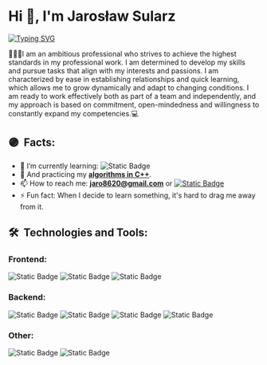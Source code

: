 # Hi 👋, I'm Jarosław Sularz
[![Typing SVG](https://readme-typing-svg.demolab.com?font=Fira+Code&weight=500&size=25&pause=1000&color=0A05F7&vCenter=true&width=435&height=25&lines=Backend+Developer)](https://git.io/typing-svg)

<p>👨🏻‍💻I am an ambitious professional who strives to achieve the highest standards in my professional work. I am determined to develop my skills and pursue tasks that align with my interests and passions. I am characterized by ease in establishing relationships and quick learning, which allows me to grow dynamically and adapt to changing conditions. I am ready to work effectively both as part of a team and independently, and my approach is based on commitment, open-mindedness and willingness to constantly expand my competencies.💻 </p>

## 🟣&nbsp; Facts:
- 🔬 I’m currently learning: ![Static Badge](https://img.shields.io/badge/C%23%20-%20black?style=for-the-badge&logo=C%2B%2B&logoColor=%2300599C)
- 🌱 And practicing my [**algorithms in C++**](https://github.com/Feniks012/Cpp-Algorithms).
- 📫 How to reach me: **jaro8620@gmail.com** or [![Static Badge](https://img.shields.io/badge/LinkedIn%20-%20%230A66C2?style=flat-square&logo=linkedin)](https://www.linkedin.com/in/jaros%C5%82aw-sularz-4ab813253/)
- ⚡ Fun fact: When I decide to learn something, it's hard to drag me away from it.

## 🛠&nbsp; Technologies and Tools:

### Frontend:
![Static Badge](https://img.shields.io/badge/HTML5%20-%20black?style=for-the-badge&logo=HTML5)
![Static Badge](https://img.shields.io/badge/CSS3%20-%20black?style=for-the-badge&logo=CSS3&logoColor=%231572B6)
![Static Badge](https://img.shields.io/badge/JAVASCRIPT%20-%20black?style=for-the-badge&logo=javascript&logoColor=%23F7DF1E)

### Backend:
![Static Badge](https://img.shields.io/badge/C%2B%2B%20-%20black?style=for-the-badge&logo=C%2B%2B&logoColor=%2300599C)
![Static Badge](https://img.shields.io/badge/C%23%20-%20black?style=for-the-badge&logo=C%2B%2B&logoColor=%2300599C)
![Static Badge](https://img.shields.io/badge/PYTHON%20-%20black?style=for-the-badge&logo=python&logoColor=%233776AB)
![Static Badge](https://img.shields.io/badge/PHP%20-%20black?style=for-the-badge&logo=php&logoColor=%23777BB4)

### Other:
![Static Badge](https://img.shields.io/badge/SQL%20-%20black?style=for-the-badge&logo=MySQL&logoColor=%234479A1)
![Static Badge](https://img.shields.io/badge/WORDPRESS%20-%20black?style=for-the-badge&logo=wordpress&logoColor=%2321759B)



